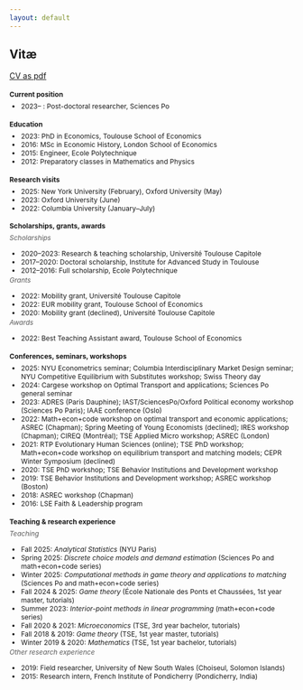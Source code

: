 ```yaml
---
layout: default
---
```


<style type="text/css">
  h4 {
    font-size: 12px;
  }
  h6 {
    font-size: 12px;
    color:#595959;
    font-weight: 400;
  }
  ul {
    font-size: 12px;
  }
  h6 + ul {
    margin-top: -15px;
  }
  h4 + ul {
    margin-top: -10px;
  }
  h4 + h6 {
    margin-top: -10px;
  }
  ul + h6 {
    margin-top: -10px;
  }
</style>


## Vitæ

[CV as pdf](/assets/CV_AJacquet.pdf)


#### Current position

- 2023– : Post-doctoral researcher, Sciences Po


#### Education

- 2023: PhD in Economics, Toulouse School of Economics
- 2016: MSc in Economic History, London School of Economics
- 2015: Engineer, Ecole Polytechnique
- 2012: Preparatory classes in Mathematics and Physics


#### Research visits

- 2025: New York University (February), Oxford University (May)
- 2023: Oxford University (June)
- 2022: Columbia University (January–July)


#### Scholarships, grants, awards

###### Scholarships
- 2020–2023: Research & teaching scholarship, Université Toulouse Capitole
- 2017–2020: Doctoral scholarship, Institute for Advanced Study in Toulouse
- 2012–2016: Full scholarship, Ecole Polytechnique

###### Grants
- 2022: Mobility grant, Université Toulouse Capitole
- 2022: EUR mobility grant, Toulouse School of Economics
- 2020: Mobility grant (declined), Université Toulouse Capitole

###### Awards
- 2022: Best Teaching Assistant award, Toulouse School of Economics


#### Conferences, seminars, workshops

- 2025: NYU Econometrics seminar; Columbia Interdisciplinary Market Design seminar; NYU Competitive Equilibrium with Substitutes workshop; Swiss Theory day
- 2024: Cargese workshop on Optimal Transport and applications; Sciences Po general seminar
- 2023: ADRES (Paris Dauphine); IAST/SciencesPo/Oxford Political economy workshop (Sciences Po Paris); IAAE conference (Oslo)
- 2022: Math+econ+code workshop on optimal transport and economic applications; ASREC (Chapman); Spring Meeting of Young Economists (declined); IRES workshop (Chapman); CIREQ (Montréal); TSE Applied Micro workshop; ASREC (London)
- 2021: RTP Evolutionary Human Sciences (online); TSE PhD workshop; Math+econ+code workshop on equilibrium transport and matching models; CEPR Winter Symposium (declined)
- 2020: TSE PhD workshop; TSE Behavior Institutions and Development workshop
- 2019: TSE Behavior Institutions and Development workshop; ASREC workshop (Boston)
- 2018: ASREC workshop (Chapman)
- 2016: LSE Faith & Leadership program


#### Teaching & research experience

###### Teaching
- Fall 2025: *Analytical Statistics* (NYU Paris)
- Spring 2025: *Discrete choice models and demand estimation* (Sciences Po and math+econ+code series)
- Winter 2025: *Computational methods in game theory and applications to matching* (Sciences Po and math+econ+code series)
- Fall 2024 & 2025: *Game theory* (École Nationale des Ponts et Chaussées, 1st year master, tutorials)
- Summer 2023: *Interior-point methods in linear programming* (math+econ+code series)
- Fall 2020 & 2021: *Microeconomics* (TSE, 3rd year bachelor, tutorials)
- Fall 2018 & 2019: *Game theory* (TSE, 1st year master, tutorials) 
- Winter 2019 & 2020: *Mathematics* (TSE, 1st year bachelor, tutorials)  

###### Other research experience
- 2019: Field researcher, University of New South Wales (Choiseul, Solomon Islands)
- 2015: Research intern, French Institute of Pondicherry (Pondicherry, India)

